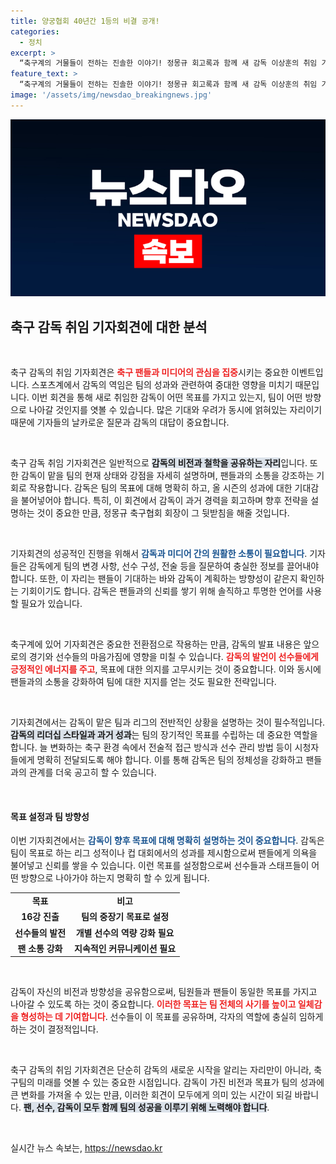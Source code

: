 ```yaml
---
title: 양궁협회 40년간 1등의 비결 공개!
categories:
  - 정치
excerpt: >
  “축구계의 거물들이 전하는 진솔한 이야기! 정몽규 회고록과 함께 새 감독 이상훈의 취임 기자회견, 16강 목표가 주는 의미는?”
feature_text: >
  “축구계의 거물들이 전하는 진솔한 이야기! 정몽규 회고록과 함께 새 감독 이상훈의 취임 기자회견, 16강 목표가 주는 의미는?”
image: '/assets/img/newsdao_breakingnews.jpg'
---
```


<p><img src="/assets/img/newsdao_breakingnews.jpg" alt="flaretime 속보" /></p>

<h2 data-ke-size="size26">축구 감독 취임 기자회견에 대한 분석</h2>

<p data-ke-size="size16">&nbsp;</p>

<p>축구 감독의 취임 기자회견은 <b><span style="color: #ee2323;">축구 팬들과 미디어의 관심을 집중</span></b>시키는 중요한 이벤트입니다. 스포츠계에서 감독의 역임은 팀의 성과와 관련하여 중대한 영향을 미치기 때문입니다. 이번 회견을 통해 새로 취임한 감독이 어떤 목표를 가지고 있는지, 팀이 어떤 방향으로 나아갈 것인지를 엿볼 수 있습니다. 많은 기대와 우려가 동시에 얽혀있는 자리이기 때문에 기자들의 날카로운 질문과 감독의 대답이 중요합니다.</p>

<p data-ke-size="size16">&nbsp;</p>

<p>축구 감독 취임 기자회견은 일반적으로 <b><span style="background-color: #21538527;">감독의 비전과 철학을 공유하는 자리</span></b>입니다. 또한 감독이 맡을 팀의 현재 상태와 강점을 자세히 설명하며, 팬들과의 소통을 강조하는 기회로 작용합니다. 감독은 팀의 목표에 대해 명확히 하고, 올 시즌의 성과에 대한 기대감을 불어넣어야 합니다. 특히, 이 회견에서 감독이 과거 경력을 회고하며 향후 전략을 설명하는 것이 중요한 만큼, 정몽규 축구협회 회장이 그 뒷받침을 해줄 것입니다.</p>

<p data-ke-size="size16">&nbsp;</p>

<p>기자회견의 성공적인 진행을 위해서 <b><span style="color: #1a5490;">감독과 미디어 간의 원활한 소통이 필요합니다</span></b>. 기자들은 감독에게 팀의 변경 사항, 선수 구성, 전술 등을 질문하여 충실한 정보를 끌어내야 합니다. 또한, 이 자리는 팬들이 기대하는 바와 감독이 계획하는 방향성이 같은지 확인하는 기회이기도 합니다. 감독은 팬들과의 신뢰를 쌓기 위해 솔직하고 투명한 언어를 사용할 필요가 있습니다.</p>

<p data-ke-size="size16">&nbsp;</p>

<p>축구계에 있어 기자회견은 중요한 전환점으로 작용하는 만큼, 감독의 발표 내용은 앞으로의 경기와 선수들의 마음가짐에 영향을 미칠 수 있습니다. <b><span style="color: #ee2323;">감독의 발언이 선수들에게 긍정적인 에너지를 주고</span></b>, 목표에 대한 의지를 고무시키는 것이 중요합니다. 이와 동시에 팬들과의 소통을 강화하여 팀에 대한 지지를 얻는 것도 필요한 전략입니다.</p>

<p data-ke-size="size16">&nbsp;</p>

<p>기자회견에서는 감독이 맡은 팀과 리그의 전반적인 상황을 설명하는 것이 필수적입니다. <b><span style="background-color: #21538527;">감독의 리더십 스타일과 과거 성과</span></b>는 팀의 장기적인 목표를 수립하는 데 중요한 역할을 합니다. 늘 변화하는 축구 환경 속에서 전술적 접근 방식과 선수 관리 방법 등이 시청자들에게 명확히 전달되도록 해야 합니다. 이를 통해 감독은 팀의 정체성을 강화하고 팬들과의 관계를 더욱 공고히 할 수 있습니다.</p>

<p data-ke-size="size16">&nbsp;</p>

<h4>목표 설정과 팀 방향성</h4>

<p>이번 기자회견에서는 <b><span style="color: #1a5490;">감독이 향후 목표에 대해 명확히 설명하는 것이 중요합니다</span></b>. 감독은 팀이 목표로 하는 리그 성적이나 컵 대회에서의 성과를 제시함으로써 팬들에게 의욕을 불어넣고 신뢰를 쌓을 수 있습니다. 이런 목표를 설정함으로써 선수들과 스태프들이 어떤 방향으로 나아가야 하는지 명확히 할 수 있게 됩니다. </p>

<table style="width: 100%;">
    <tr>
        <td style="text-align: center; height: 17px;"><b>목표</b></td>
        <td style="text-align: center; height: 17px;"><b>비고</b></td>
    </tr>
    <tr>
        <td style="text-align: center; height: 17px;"><b>16강 진출</b></td>
        <td style="text-align: center; height: 17px;"><b>팀의 중장기 목표로 설정</b></td>
    </tr>
    <tr>
        <td style="text-align: center; height: 17px;"><b>선수들의 발전</b></td>
        <td style="text-align: center; height: 17px;"><b>개별 선수의 역량 강화 필요</b></td>
    </tr>
    <tr>
        <td style="text-align: center; height: 17px;"><b>팬 소통 강화</b></td>
        <td style="text-align: center; height: 17px;"><b>지속적인 커뮤니케이션 필요</b></td>
    </tr>
</table>

<p data-ke-size="size16">&nbsp;</p>

<p>감독이 자신의 비전과 방향성을 공유함으로써, 팀원들과 팬들이 동일한 목표를 가지고 나아갈 수 있도록 하는 것이 중요합니다. <b><span style="color: #ee2323;">이러한 목표는 팀 전체의 사기를 높이고 일체감을 형성하는 데 기여합니다</span></b>. 선수들이 이 목표를 공유하며, 각자의 역할에 충실히 임하게 하는 것이 결정적입니다.</p>

<p data-ke-size="size16">&nbsp;</p>

<p>축구 감독의 취임 기자회견은 단순히 감독의 새로운 시작을 알리는 자리만이 아니라, 축구팀의 미래를 엿볼 수 있는 중요한 시점입니다. 감독이 가진 비전과 목표가 팀의 성과에 큰 변화를 가져올 수 있는 만큼, 이러한 회견이 모두에게 의미 있는 시간이 되길 바랍니다. <b><span style="background-color: #21538527;">팬, 선수, 감독이 모두 함께 팀의 성공을 이루기 위해 노력해야 합니다</span></b>.</p>

<p data-ke-size="size16">&nbsp;</p>
실시간 뉴스 속보는, <a href="https://newsdao.kr" rel="dofollow">https://newsdao.kr</a>


